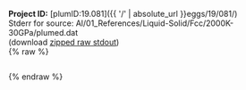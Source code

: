 **Project ID:** [plumID:19.081]({{ '/' | absolute_url }}eggs/19/081/)  
Stderr for source:  Al/01_References/Liquid-Solid/Fcc/2000K-30GPa/plumed.dat   
(download [zipped raw stdout](plumed.dat.plumed_master.stdout.txt.zip))  
{% raw %}
<pre>
</pre>
{% endraw %}

